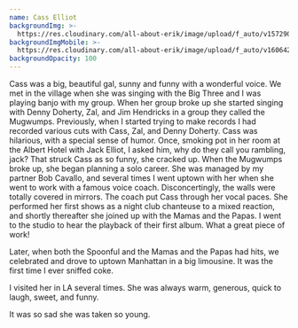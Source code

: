 ```yaml
---
name: Cass Elliot
backgroundImg: >-
  https://res.cloudinary.com/all-about-erik/image/upload/f_auto/v1572901829/Musical%20Journey/Musical%20Friends/Friends/Cass%20Elliot/Background_cass_mpk7r1.jpg
backgroundImgMobile: >-
  https://res.cloudinary.com/all-about-erik/image/upload/f_auto/v1606428944/Musical%20Journey/Musical%20Friends/Friends/Cass%20Elliot/Background_cass_elliot_768x1024.jpg
backgroundOpacity: 100
---
```

Cass was a big, beautiful gal, sunny and funny with a wonderful voice. We met in the village when she was singing with the Big Three and I was playing banjo with my group. When her group broke up she started singing with Denny Doherty, Zal, and Jim Hendricks in a group they called the Mugwumps. Previously, when I started trying to make records I had recorded various cuts with Cass, Zal, and Denny Doherty. Cass was hilarious, with a special sense of humor. Once, smoking pot in her room at the Albert Hotel with Jack Elliot, I asked him, why do they call you rambling, jack? That struck Cass as so funny, she cracked up. When the Mugwumps broke up, she began planning a solo career. She was managed by my partner Bob Cavallo, and several times I went uptown with her when she went to work with a famous voice coach. Disconcertingly, the walls were totally covered in mirrors. The coach put Cass through her vocal paces. She performed her first shows as a night club chanteuse to a mixed reaction, and shortly thereafter she joined up with the Mamas and the Papas. I went to the studio to hear the playback of their first album. What a great piece of work!

Later, when both the Spoonful and the Mamas and the Papas had hits, we celebrated and drove to uptown Manhattan in a big limousine. It was the first time I ever sniffed coke.

I visited her in LA several times. She was always warm, generous, quick to laugh, sweet, and funny.

It was so sad she was taken so young.
